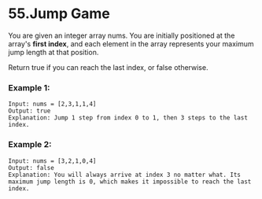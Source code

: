 # 55.Jump Game
You are given an integer array nums. You are initially positioned at the array's **first index**, and each element in the array represents your maximum jump length at that position.

Return true if you can reach the last index, or false otherwise.

### Example 1:
``` 
Input: nums = [2,3,1,1,4]
Output: true
Explanation: Jump 1 step from index 0 to 1, then 3 steps to the last index.
```
### Example 2:
``` 
Input: nums = [3,2,1,0,4]
Output: false
Explanation: You will always arrive at index 3 no matter what. Its maximum jump length is 0, which makes it impossible to reach the last index.
```
